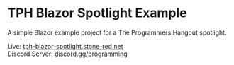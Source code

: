 # TPH Blazor Spotlight Example
A simple Blazor example project for a The Programmers Hangout spotlight.

Live: [tph-blazor-spotlight.stone-red.net](https://tph-blazor-spotlight.stone-red.net)\
Discord Server: [discord.gg/programming](https://discord.gg/programming)
